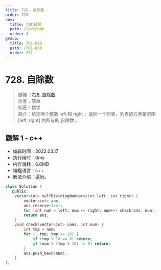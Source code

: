 ```yaml
---
title: 728. 自除数
order: 728
nav:
  title: 力扣题解
  path: /leetcode
  order: 4
group:
  title: 701-800
  path: /701-800
  order: 701
---
```


# 728. 自除数

> 链接：[728. 自除数](https://leetcode-cn.com/problems/self-dividing-numbers/)  
> 难度：简单  
> 标签：数学  
> 简介：给定两个整数 left 和 right ，返回一个列表，列表的元素是范围 [left, right] 内所有的 自除数 。

## 题解 1 - c++

- 编辑时间：2022.03.17
- 执行用时：0ms
- 内存消耗：6.8MB
- 编程语言：c++
- 解法介绍：遍历。

```cpp
class Solution {
   public:
    vector<int> selfDividingNumbers(int left, int right) {
        vector<int> ans;
        ans.reserve(1e4);
        for (int num = left; num <= right; num++) check(ans, num);
        return ans;
    }
    void check(vector<int> &ans, int num) {
        int tmp = num;
        for (; tmp; tmp /= 10) {
            if (tmp % 10 == 0) return;
            if (num % (tmp % 10) != 0) return;
        }
        ans.push_back(num);
    }
};
```
